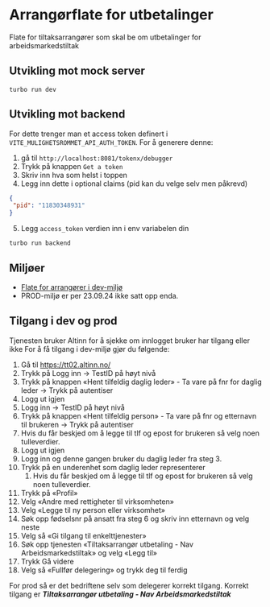 # Arrangørflate for utbetalinger

Flate for tiltaksarrangører som skal be om utbetalinger for arbeidsmarkedstiltak

## Utvikling mot mock server

```
turbo run dev
```

## Utvikling mot backend

For dette trenger man et access token definert i `VITE_MULIGHETSROMMET_API_AUTH_TOKEN`. For å generere denne:
1. gå til `http://localhost:8081/tokenx/debugger`
2. Trykk på knappen `Get a token`
3. Skriv inn hva som helst i toppen
4. Legg inn dette i optional claims (pid kan du velge selv men påkrevd)
```json
{
 "pid": "11830348931"
}
```
5. Legg `access_token` verdien inn i env variabelen din


```
turbo run backend
```


## Miljøer
- [Flate for arrangører i dev-miljø](https://arrangor-utbetaling.intern.dev.nav.no/)
- PROD-miljø er per 23.09.24 ikke satt opp enda.

## Tilgang i dev og prod
Tjenesten bruker Altinn for å sjekke om innlogget bruker har tilgang eller ikke
For å få tilgang i dev-miljø gjør du følgende:
1. Gå til https://tt02.altinn.no/
2. Trykk på Logg inn -> TestID på høyt nivå
3. Trykk på knappen «Hent tilfeldig daglig leder» - Ta vare på fnr for daglig leder -> Trykk på autentiser
4. Logg ut igjen
5. Logg inn -> TestID på høyt nivå
6. Trykk på knappen «Hent tilfeldig person» - Ta vare på fnr og etternavn til brukeren  -> Trykk på autentiser
7. Hvis du får beskjed om å legge til tlf og epost for brukeren så velg noen tulleverdier.
8. Logg ut igjen
9. Logg inn og denne gangen bruker du daglig leder fra steg 3.
10. Trykk på en underenhet som daglig leder representerer
    1. Hvis du får beskjed om å legge til tlf og epost for brukeren så velg noen tulleverdier.
11. Trykk på «Profil»
12. Velg «Andre med rettigheter til virksomheten»
13. Velg «Legge til ny person eller virksomhet»
14. Søk opp fødselsnr på ansatt fra steg 6 og skriv inn etternavn og velg neste
15.  Velg så «Gi tilgang til enkelttjenester»
16. Søk opp tjenesten «Tiltaksarrangør utbetaling - Nav Arbeidsmarkedstiltak» og velg «Legg til»
17. Trykk Gå videre
18. Velg så «Fullfør delegering» og trykk deg til ferdig

For prod så er det bedriftene selv som delegerer korrekt tilgang. Korrekt tilgang er ***Tiltaksarrangør utbetaling - Nav Arbeidsmarkedstiltak***
